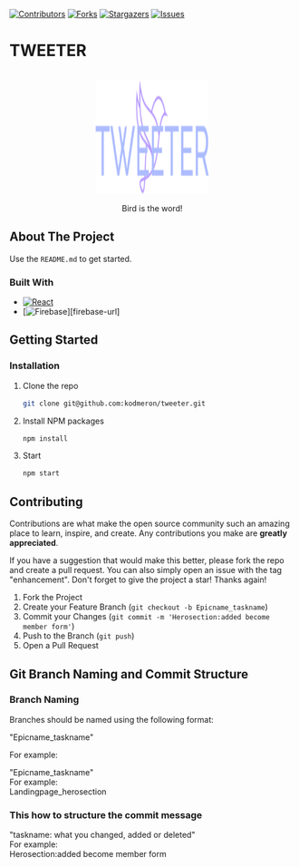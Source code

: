 [![Contributors][contributors-shield]][contributors-url]
[![Forks][forks-shield]][forks-url]
[![Stargazers][stars-shield]][stars-url]
[![Issues][issues-shield]][issues-url]

# TWEETER

<!-- PROJECT LOGO -->
<br />
<div align="center">
  <a href="">
    <img src="/public/images/logo/tweeter-medium.png" alt="Logo" width="200" height="200">
  </a>

  <p align="center">
    Bird is the word!
  </p>
</div>

<!-- ABOUT THE PROJECT -->

## About The Project

Use the `README.md` to get started.

### Built With

- [![React][react.js]][react-url]
- [![Firebase]][firebase-url]


<!-- GETTING STARTED -->

## Getting Started

### Installation

1. Clone the repo
   ```sh
   git clone git@github.com:kodmeron/tweeter.git
   ```
1. Install NPM packages
   ```sh
   npm install
   ```
1. Start
   ```js
   npm start
   ```

<!-- CONTRIBUTING -->

## Contributing

Contributions are what make the open source community such an amazing place to learn, inspire, and create. Any contributions you make are **greatly appreciated**.

If you have a suggestion that would make this better, please fork the repo and create a pull request. You can also simply open an issue with the tag "enhancement".
Don't forget to give the project a star! Thanks again!

1. Fork the Project
2. Create your Feature Branch (`git checkout -b Epicname_taskname`)
3. Commit your Changes (`git commit -m 'Herosection:added become member form'`)
4. Push to the Branch (`git push`)
5. Open a Pull Request

## Git Branch Naming and Commit Structure

### Branch Naming
Branches should be named using the following format:

"Epicname_taskname"

For example:

"Epicname_taskname"
</br>
For example:</br>
Landingpage_herosection

### This how to structure the commit message

"taskname: what you changed, added or deleted"
</br>
For example: </br>
Herosection:added become member form





<!-- MARKDOWN LINKS & IMAGES -->
<!-- https://www.markdownguide.org/basic-syntax/#reference-style-links -->

[contributors-shield]: https://img.shields.io/github/contributors/kodmeron/tweeter.svg?style=for-the-badge
[contributors-url]: https://github.com/kodmeron/tweeter/graphs/contributors
[forks-shield]: https://img.shields.io/github/forks/kodmeron/tweeter.svg?style=for-the-badge
[forks-url]: https://github.com/kodmeron/tweeter/network/members
[stars-shield]: https://img.shields.io/github/stars/kodmeron/tweeter.svg?style=for-the-badge
[stars-url]: https://github.com/kodmeron/tweeter/stargazers
[issues-shield]: https://img.shields.io/github/issues/kodmeron/tweeter.svg?style=for-the-badge
[issues-url]: https://github.com/kodmeron/tweeter/issues
[product-screenshot]: images/screenshot.png
[next.js]: https://img.shields.io/badge/next.js-000000?style=for-the-badge&logo=nextdotjs&logoColor=white
[next-url]: https://nextjs.org/
[react.js]: https://img.shields.io/badge/React-20232A?style=for-the-badge&logo=react&logoColor=61DAFB
[react-url]: https://reactjs.org/
[vue.js]: https://img.shields.io/badge/Vue.js-35495E?style=for-the-badge&logo=vuedotjs&logoColor=4FC08D
[vue-url]: https://vuejs.org/
[angular.io]: https://img.shields.io/badge/Angular-DD0031?style=for-the-badge&logo=angular&logoColor=white
[angular-url]: https://angular.io/
[svelte.dev]: https://img.shields.io/badge/Svelte-4A4A55?style=for-the-badge&logo=svelte&logoColor=FF3E00
[svelte-url]: https://svelte.dev/
[laravel.com]: https://img.shields.io/badge/Laravel-FF2D20?style=for-the-badge&logo=laravel&logoColor=white
[laravel-url]: https://laravel.com
[bootstrap.com]: https://img.shields.io/badge/Bootstrap-563D7C?style=for-the-badge&logo=bootstrap&logoColor=white
[bootstrap-url]: https://getbootstrap.com
[jquery.com]: https://img.shields.io/badge/jQuery-0769AD?style=for-the-badge&logo=jquery&logoColor=white
[jquery-url]: https://jquery.com
[Firebase]: https://img.shields.io/badge/firebase-%23039BE5.svg?style=for-the-badge&logo=firebase
